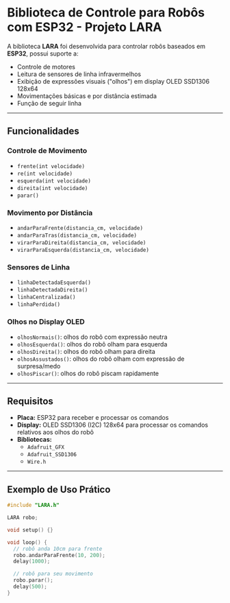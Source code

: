 # Biblioteca de Controle para Robôs com ESP32 - Projeto LARA

A biblioteca **LARA** foi desenvolvida para controlar robôs baseados em **ESP32**, possui suporte a:

- Controle de motores 
- Leitura de sensores de linha infravermelhos
- Exibição de expressões visuais ("olhos") em display OLED SSD1306 128x64
- Movimentações básicas e por distância estimada 
- Função de seguir linha

---

## Funcionalidades

### Controle de Movimento

- `frente(int velocidade)`
- `re(int velocidade)`
- `esquerda(int velocidade)`
- `direita(int velocidade)`
- `parar()`

### Movimento por Distância

- `andarParaFrente(distancia_cm, velocidade)`
- `andarParaTras(distancia_cm, velocidade)`
- `virarParaDireita(distancia_cm, velocidade)`
- `virarParaEsquerda(distancia_cm, velocidade)`

### Sensores de Linha

- `linhaDetectadaEsquerda()`
- `linhaDetectadaDireita()`
- `linhaCentralizada()`
- `linhaPerdida()`

### Olhos no Display OLED

- `olhosNormais()`: olhos do robô com expressão neutra  
- `olhosEsquerda()`: olhos do robô olham para esquerda  
- `olhosDireita()`: olhos do robô olham para direita  
- `olhosAssustados()`: olhos do robô olham com expressão de surpresa/medo  
- `olhosPiscar()`: olhos do robô piscam rapidamente

---

## Requisitos

- **Placa:** ESP32 para receber e processar os comandos
- **Display:** OLED SSD1306 (I2C) 128x64 para processar os comandos relativos aos olhos do robô
- **Bibliotecas:**
  - `Adafruit_GFX`
  - `Adafruit_SSD1306`
  - `Wire.h`

---

## Exemplo de Uso Prático

```cpp
#include "LARA.h"

LARA robo;

void setup() {}

void loop() {
  // robô anda 10cm para frente
  robo.andarParaFrente(10, 200); 
  delay(1000);

  // robô para seu movimento
  robo.parar();
  delay(500);
}

